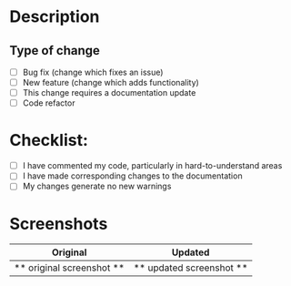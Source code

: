 # Description

<!-- In this part give a brief description of the change and also include any dependencies that are required for this change. -->

## Type of change

<!-- Do not mark the options that are not relevant. -->

- [ ] Bug fix (change which fixes an issue)
- [ ] New feature (change which adds functionality)
- [ ] This change requires a documentation update
- [ ] Code refactor

# Checklist:

- [ ] I have commented my code, particularly in hard-to-understand areas
- [ ] I have made corresponding changes to the documentation
- [ ] My changes generate no new warnings

# Screenshots

<!-- Can be deleted if it's not neccesary -->

|         Original          |         Updated          |
| :-----------------------: | :----------------------: |
| ** original screenshot ** | ** updated screenshot ** |
